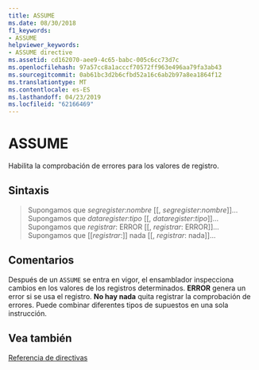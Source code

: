```yaml
---
title: ASSUME
ms.date: 08/30/2018
f1_keywords:
- ASSUME
helpviewer_keywords:
- ASSUME directive
ms.assetid: cd162070-aee9-4c65-babc-005c6cc73d7c
ms.openlocfilehash: 97a57cc8a1acccf70572ff963e496aa79fa3ab43
ms.sourcegitcommit: 0ab61bc3d2b6cfbd52a16c6ab2b97a8ea1864f12
ms.translationtype: MT
ms.contentlocale: es-ES
ms.lasthandoff: 04/23/2019
ms.locfileid: "62166469"
---
```

# <a name="assume"></a>ASSUME

Habilita la comprobación de errores para los valores de registro.

## <a name="syntax"></a>Sintaxis

> Supongamos que *segregister*:*nombre* [[, *segregister*:*nombre*]]...<br/>
> Supongamos que *dataregister*:*tipo* [[, *dataregister*:*tipo*]]...<br/>
> Supongamos que *registrar*: ERROR [[, *registrar*: ERROR]]...<br/>
> Supongamos que [[*registrar*:]] nada [[, *registrar*: nada]]...

## <a name="remarks"></a>Comentarios

Después de un `ASSUME` se entra en vigor, el ensamblador inspecciona cambios en los valores de los registros determinados. **ERROR** genera un error si se usa el registro. **No hay nada** quita registrar la comprobación de errores. Puede combinar diferentes tipos de supuestos en una sola instrucción.

## <a name="see-also"></a>Vea también

[Referencia de directivas](../../assembler/masm/directives-reference.md)<br/>